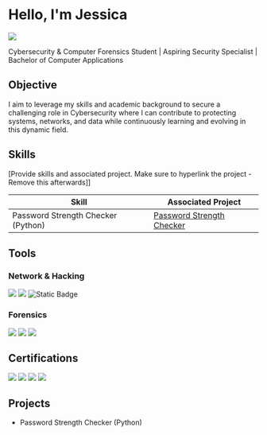 # Hello, I'm Jessica
<a href="www.linkedin.com/in/jessica7413"><img src="https://img.shields.io/badge/-LinkedIn-0072b1?&style=for-the-badge&logo=linkedin&logoColor=white" /></a>

Cybersecurity & Computer Forensics Student | Aspiring Security Specialist | Bachelor of Computer Applications

## Objective

I aim to leverage my skills and academic background to secure a challenging role in Cybersecurity where I can contribute to protecting systems, networks, and data while continuously learning and evolving in this dynamic field.
## Skills
[Provide skills and associated project. Make sure to hyperlink the project - Remove this afterwards]]

| Skill                                         | Associated Project         |
|-----------------------------------------------|----------------------------|
| Password Strength Checker (Python)      | <a href="https://google.com">Password Strength Checker</a>|




## Tools

### Network & Hacking
<div>
    <img src="https://img.shields.io/badge/-Wireshark-1679A7?&style=for-the-badge&logo=Wireshark&logoColor=white" />
    <img src="https://img.shields.io/badge/-Metasploilt-808080?&style=for-the-badge&logo=Metasploit&logoColor=white&" />
    <img alt="Static Badge" src="https://img.shields.io/badge/-Kali%20Linux-000000?style=for-the-badge&logo=Kali%20Linux">

</div>

### Forensics
<div>
    <img src="https://img.shields.io/badge/-AFLogical OSE-00A4EF?&style=for-the-badge&logo=AFLogical OSE&logoColor=white" />
    <img src="https://img.shields.io/badge/-Santoku Linux-4B275F?&style=for-the-badge&logo=Santoku&logoColor=white" />
    <img src="https://img.shields.io/badge/-Autopsy-000000?style=for-the-badge&logo=Autopsy">
</div>


## Certifications
<div>
<img src="https://img.shields.io/badge/-CC-FF0000?&style=for-the-badge&logo=ISC2&logoColor=white" />
<! -- <img src="https://img.shields.io/badge/-Network%2B-007ACC?&style=for-the-badge&logo=CompTIA&logoColor=white"  -->
<img src="https://img.shields.io/badge/-Python Essentials 1&2-4D4D4D?&style=for-the-badge&logo=CISCO&logoColor=white" />
<img src="https://img.shields.io/badge/-Introduction to Cybersecurity-006400?&style=for-the-badge&logo=CISCO&logoColor=white" />
<img src="https://img.shields.io/badge/-IBM:Cybersecurity Analyst-000080?&style=for-the-badge&logo=coursera&logoColor=white" />
</div>

## Projects
- Password Strength Checker (Python)

